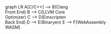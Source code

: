 graph LR
A[C/C++] --> B(Clang<br />Front End)
B --> C(LLVM Core<br/>Optimizer)
C --> D(Emscripten<br/>Back End)
D --> E(Binaryen)
E --> F[WebAssembly<br/>WASM]
